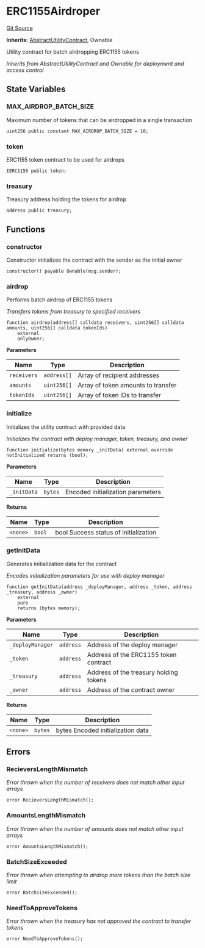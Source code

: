 # ERC1155Airdroper
[Git Source](https://github.com-personal/danseren/smart-deployer/blob/5e1d785c7889313bede419942a1bc275bae6bb22/contracts\ERC1155Airdroper\ERC1155Airdroper.sol)

**Inherits:**
[AbstractUtilityContract](/contracts\UtilityContract\AbstractUtilityContract.sol\abstract.AbstractUtilityContract.md), Ownable

Utility contract for batch airdropping ERC1155 tokens

*Inherits from AbstractUtilityContract and Ownable for deployment and access control*


## State Variables
### MAX_AIRDROP_BATCH_SIZE
Maximum number of tokens that can be airdropped in a single transaction


```solidity
uint256 public constant MAX_AIRDROP_BATCH_SIZE = 10;
```


### token
ERC1155 token contract to be used for airdrops


```solidity
IERC1155 public token;
```


### treasury
Treasury address holding the tokens for airdrop


```solidity
address public treasury;
```


## Functions
### constructor

Constructor initializes the contract with the sender as the initial owner


```solidity
constructor() payable Ownable(msg.sender);
```

### airdrop

Performs batch airdrop of ERC1155 tokens

*Transfers tokens from treasury to specified receivers*


```solidity
function airdrop(address[] calldata receivers, uint256[] calldata amounts, uint256[] calldata tokenIds)
    external
    onlyOwner;
```
**Parameters**

|Name|Type|Description|
|----|----|-----------|
|`receivers`|`address[]`|Array of recipient addresses|
|`amounts`|`uint256[]`|Array of token amounts to transfer|
|`tokenIds`|`uint256[]`|Array of token IDs to transfer|


### initialize

Initializes the utility contract with provided data

*Initializes the contract with deploy manager, token, treasury, and owner*


```solidity
function initialize(bytes memory _initData) external override notInitialized returns (bool);
```
**Parameters**

|Name|Type|Description|
|----|----|-----------|
|`_initData`|`bytes`|Encoded initialization parameters|

**Returns**

|Name|Type|Description|
|----|----|-----------|
|`<none>`|`bool`|bool Success status of initialization|


### getInitData

Generates initialization data for the contract

*Encodes initialization parameters for use with deploy manager*


```solidity
function getInitData(address _deployManager, address _token, address _treasury, address _owner)
    external
    pure
    returns (bytes memory);
```
**Parameters**

|Name|Type|Description|
|----|----|-----------|
|`_deployManager`|`address`|Address of the deploy manager|
|`_token`|`address`|Address of the ERC1155 token contract|
|`_treasury`|`address`|Address of the treasury holding tokens|
|`_owner`|`address`|Address of the contract owner|

**Returns**

|Name|Type|Description|
|----|----|-----------|
|`<none>`|`bytes`|bytes Encoded initialization data|


## Errors
### RecieversLengthMismatch
*Error thrown when the number of receivers does not match other input arrays*


```solidity
error RecieversLengthMismatch();
```

### AmountsLengthMismatch
*Error thrown when the number of amounts does not match other input arrays*


```solidity
error AmountsLengthMismatch();
```

### BatchSizeExceeded
*Error thrown when attempting to airdrop more tokens than the batch size limit*


```solidity
error BatchSizeExceeded();
```

### NeedToApproveTokens
*Error thrown when the treasury has not approved the contract to transfer tokens*


```solidity
error NeedToApproveTokens();
```

